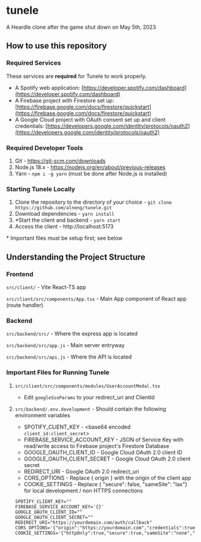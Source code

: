 # tunele

A Heardle clone after the game shut down on May 5th, 2023

## How to use this repository

### Required Services

These services are **required** for Tunele to work properly.

- A Spotify web application: [https://developer.spotify.com/dashboard](https://developer.spotify.com/dashboard)
- A Firebase project with Firestore set up: [https://firebase.google.com/docs/firestore/quickstart](https://firebase.google.com/docs/firestore/quickstart)
- A Google Cloud project with OAuth consent set up and client credentials: [https://developers.google.com/identity/protocols/oauth2](https://developers.google.com/identity/protocols/oauth2)

### Required Developer Tools

1. Git - https://git-scm.com/downloads
2. Node.js 18.x - https://nodejs.org/en/about/previous-releases
3. Yarn - `npm i -g yarn` (must be done after Node.js is installed)

### Starting Tunele Locally

1. Clone the repository to the directory of your choice - `git clone https://github.com/alneng/tunele.git`
2. Download dependencies - `yarn install`
3. \*Start the client and backend - `yarn start`
4. Access the client - http://localhost:5173

\* Important files must be setup first; see below

## Understanding the Project Structure

### Frontend

`src/client/` - Vite React-TS app

`src/client/src/components/App.tsx` - Main App component of React app (route handler)

### Backend

`src/backend/src/` - Where the express app is located

`src/backend/src/app.js` - Main server entryway

`src/backend/src/api.js` - Where the API is located

### Important Files for Running Tunele

1. `src/client/src/components/modules/UserAccountModal.tsx`

   - Edit `googleSsoParams` to your redirect_uri and ClientId

2. `src/backend/.env.development` - Should contain the following environment variables

   - SPOTIFY_CLIENT_KEY - <base64 encoded `client_id:client_secret`>
   - FIREBASE_SERVICE_ACCOUNT_KEY - JSON of Service Key with read/write access to Firebase project's Firestore Database
   - GOOGLE_OAUTH_CLIENT_ID - Google Cloud OAuth 2.0 client ID
   - GOOGLE_OAUTH_CLIENT_SECRET - Google Cloud OAuth 2.0 client secret
   - REDIRECT_URI - Google OAuth 2.0 redirect_uri
   - CORS_OPTIONS - Replace { origin } with the origin of the client app
   - COOKIE_SETTINGS - Replace { "secure": false, "sameSite": "lax"} for local development / non HTTPS connections

   ```env
   SPOTIFY_CLIENT_KEY=""
   FIREBASE_SERVICE_ACCOUNT_KEY='{}'
   GOOGLE_OAUTH_CLIENT_ID=""
   GOOGLE_OAUTH_CLIENT_SECRET=""
   REDIRECT_URI="https://yourdomain.com/auth/callback"
   CORS_OPTIONS='{"origin":"https://yourdomain.com","credentials":true,"methods":"GET,POST,OPTIONS"}'
   COOKIE_SETTINGS='{"httpOnly":true,"secure":true,"sameSite":"none","path":"/"}'
   ```
